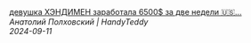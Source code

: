 <!--2024-09-11 15:01:42-->
<div class="yb">
  <a class="nodecor" href="/index.html?rabota/devushka_hendimen_zarabotala_6500_za_dve_nedeli_hendimen_hendimenvssha_rabotavssha">
    <img class="preview" data-videoid="v2a1Z37bx9I" src="https://i3.ytimg.com/vi/v2a1Z37bx9I/hqdefault.jpg" align="middle" alt="">
  </a>
  <div class="inlbl text">
    <a class="nodecor" href="/index.html?rabota/devushka_hendimen_zarabotala_6500_za_dve_nedeli_hendimen_hendimenvssha_rabotavssha">девушка ХЭНДИМЕН заработала 6500$ за две недели 🇺🇸...</a><br>
    <i class="smaller2">Анатолий Полховский | HandyTeddy </i><br>
    <i class="smaller3">2024-09-11</i>
  </div>
</div>
